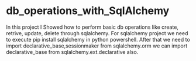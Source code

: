 # db_operations_with_SqlAlchemy
In this project I Showed how to perform basic db operations like create, retrive, update, delete through sqlalchemy.
For sqlalchemy project we need to execute pip install sqlalchemy in python powershell.
After that we need to import declarative_base,sessionmaker from sqlalchemy.orm
we can import declarative_base from sqlalchemy.ext.declarative also.
